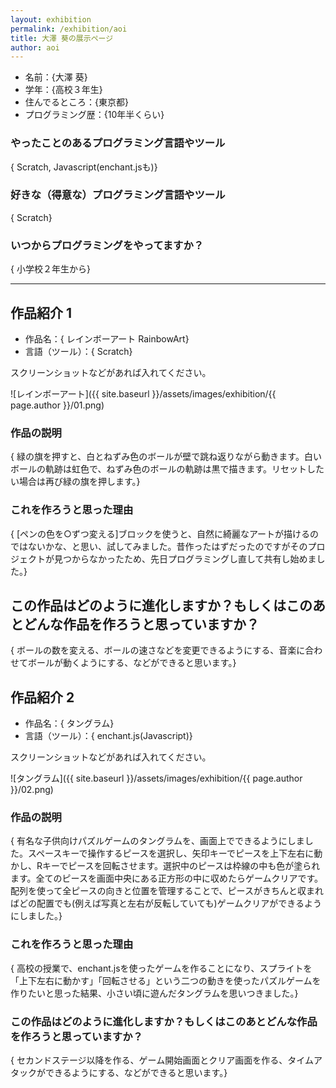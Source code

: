 ```yaml
---
layout: exhibition
permalink: /exhibition/aoi
title: 大澤 葵の展示ページ
author: aoi
---
```

- 名前：{大澤 葵}
- 学年：{高校３年生}
- 住んでるところ：{東京都}
- プログラミング歴：{10年半くらい}

### やったことのあるプログラミング言語やツール

{ Scratch, Javascript(enchant.jsも)}

### 好きな（得意な）プログラミング言語やツール

{ Scratch}

### いつからプログラミングをやってますか？

{ 小学校２年生から}

---

## 作品紹介 1

- 作品名：{ レインボーアート RainbowArt}
- 言語（ツール）：{ Scratch}

スクリーンショットなどがあれば入れてください。

![レインボーアート]({{ site.baseurl }}/assets/images/exhibition/{{ page.author }}/01.png)

### 作品の説明

{ 緑の旗を押すと、白とねずみ色のボールが壁で跳ね返りながら動きます。白いボールの軌跡は虹色で、ねずみ色のボールの軌跡は黒で描きます。リセットしたい場合は再び緑の旗を押します。}

### これを作ろうと思った理由

{ [ペンの色を○ずつ変える]ブロックを使うと、自然に綺麗なアートが描けるのではないかな、と思い、試してみました。昔作ったはずだったのですがそのプロジェクトが見つからなかったため、先日プログラミングし直して共有し始めました。}

## この作品はどのように進化しますか？もしくはこのあとどんな作品を作ろうと思っていますか？

{ ボールの数を変える、ボールの速さなどを変更できるようにする、音楽に合わせてボールが動くようにする、などができると思います。}

## 作品紹介 2

- 作品名：{ タングラム}
- 言語（ツール）：{ enchant.js(Javascript)}

スクリーンショットなどがあれば入れてください。

![タングラム]({{ site.baseurl }}/assets/images/exhibition/{{ page.author }}/02.png)

### 作品の説明

{ 有名な子供向けパズルゲームのタングラムを、画面上でできるようにしました。スペースキーで操作するピースを選択し、矢印キーでピースを上下左右に動かし、Rキーでピースを回転させます。選択中のピースは枠線の中も色が塗られます。全てのピースを画面中央にある正方形の中に収めたらゲームクリアです。配列を使って全ピースの向きと位置を管理することで、ピースがきちんと収まればどの配置でも(例えば写真と左右が反転していても)ゲームクリアができるようにしました。}

### これを作ろうと思った理由

{ 高校の授業で、enchant.jsを使ったゲームを作ることになり、スプライトを「上下左右に動かす」「回転させる」という二つの動きを使ったパズルゲームを作りたいと思った結果、小さい頃に遊んだタングラムを思いつきました。}

### この作品はどのように進化しますか？もしくはこのあとどんな作品を作ろうと思っていますか？

{ セカンドステージ以降を作る、ゲーム開始画面とクリア画面を作る、タイムアタックができるようにする、などができると思います。}
